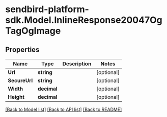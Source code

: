 
# sendbird-platform-sdk.Model.InlineResponse20047OgTagOgImage

## Properties

Name | Type | Description | Notes
------------ | ------------- | ------------- | -------------
**Url** | **string** |  | [optional] 
**SecureUrl** | **string** |  | [optional] 
**Width** | **decimal** |  | [optional] 
**Height** | **decimal** |  | [optional] 

[[Back to Model list]](../README.md#documentation-for-models)
[[Back to API list]](../README.md#documentation-for-api-endpoints)
[[Back to README]](../README.md)

